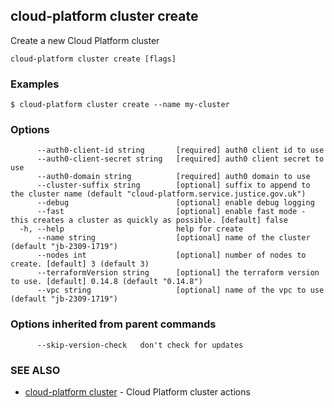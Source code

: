 ## cloud-platform cluster create

Create a new Cloud Platform cluster

```
cloud-platform cluster create [flags]
```

### Examples

```
$ cloud-platform cluster create --name my-cluster

```

### Options

```
      --auth0-client-id string       [required] auth0 client id to use
      --auth0-client-secret string   [required] auth0 client secret to use
      --auth0-domain string          [required] auth0 domain to use
      --cluster-suffix string        [optional] suffix to append to the cluster name (default "cloud-platform.service.justice.gov.uk")
      --debug                        [optional] enable debug logging
      --fast                         [optional] enable fast mode - this creates a cluster as quickly as possible. [default] false
  -h, --help                         help for create
      --name string                  [optional] name of the cluster (default "jb-2309-1719")
      --nodes int                    [optional] number of nodes to create. [default] 3 (default 3)
      --terraformVersion string      [optional] the terraform version to use. [default] 0.14.8 (default "0.14.8")
      --vpc string                   [optional] name of the vpc to use (default "jb-2309-1719")
```

### Options inherited from parent commands

```
      --skip-version-check   don't check for updates
```

### SEE ALSO

* [cloud-platform cluster](cloud-platform_cluster.md)	 - Cloud Platform cluster actions

